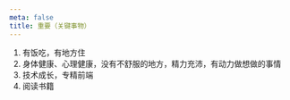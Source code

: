 ```yaml
---
meta: false
title: 重要（关键事物）
---
```


1. 有饭吃，有地方住
2. 身体健康、心理健康，没有不舒服的地方，精力充沛，有动力做想做的事情
3. 技术成长，专精前端
4. 阅读书籍
